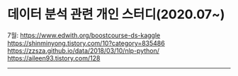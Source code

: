 # 데이터 분석 관련 개인 스터디(2020.07~)

7월: https://www.edwith.org/boostcourse-ds-kaggle <br>
https://shinminyong.tistory.com/10?category=835486<br>
https://zzsza.github.io/data/2018/03/10/nlp-python/<br>
https://aileen93.tistory.com/128

--------------------
